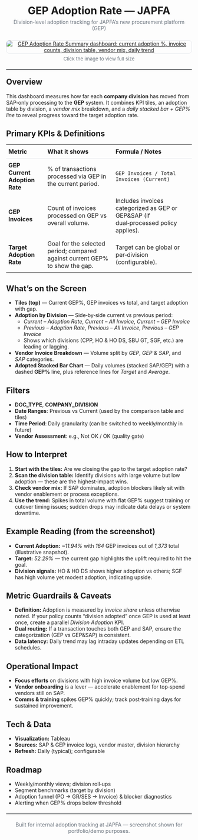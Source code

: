 <!-- README.md (HTML mode)
JAPFA — GEP Adoption Rate Dashboard
-->

<div align="center" style="padding:22px 0 10px;">
  <h1 style="margin:0 0 6px;line-height:1.15;">GEP Adoption Rate — JAPFA</h1>
  <p style="margin:0;color:#6a737d;">
    Division‑level adoption tracking for JAPFA’s new procurement platform (GEP)
  </p>
</div>

<div align="center" style="margin:14px 0;">
  <a href="https://i.imgur.com/Jt8vYVM.png" target="_blank" rel="noopener noreferrer">
    <img src="https://i.imgur.com/Jt8vYVM.png"
         alt="GEP Adoption Rate Summary dashboard: current adoption %, invoice counts, division table, vendor mix, daily trend"
         style="max-width:100%;height:auto;border-radius:8px;border:1px solid #e5e7eb;">
  </a>
  <div style="color:#6a737d;font-size:13px;margin-top:6px;">
    Click the image to view full size
  </div>
</div>

<hr style="margin:20px 0;border:none;border-top:1px solid #d8dee4;">

<h2 id="overview" style="margin-top:0;">Overview</h2>
<p>
  This dashboard measures how far each <b>company division</b> has moved from SAP‑only processing to the
  <b>GEP</b> system. It combines KPI tiles, an adoption table by division, a <i>vendor mix</i> breakdown,
  and a <i>daily stacked bar + GEP% line</i> to reveal progress toward the target adoption rate.
</p>

<h2 id="kpis">Primary KPIs &amp; Definitions</h2>
<table style="border-collapse:collapse;width:100%;">
  <thead>
    <tr>
      <th style="text-align:left;border-bottom:1px solid #e5e7eb;padding:8px 6px;">Metric</th>
      <th style="text-align:left;border-bottom:1px solid #e5e7eb;padding:8px 6px;">What it shows</th>
      <th style="text-align:left;border-bottom:1px solid #e5e7eb;padding:8px 6px;">Formula / Notes</th>
    </tr>
  </thead>
  <tbody>
    <tr>
      <td style="padding:8px 6px;"><b>GEP Current Adoption Rate</b></td>
      <td style="padding:8px 6px;">% of transactions processed via GEP in the current period.</td>
      <td style="padding:8px 6px;"><code>GEP Invoices / Total Invoices (Current)</code></td>
    </tr>
    <tr>
      <td style="padding:8px 6px;"><b>GEP Invoices</b></td>
      <td style="padding:8px 6px;">Count of invoices processed on GEP vs overall volume.</td>
      <td style="padding:8px 6px;">Includes invoices categorized as GEP or GEP&amp;SAP (if dual‑processed policy applies).</td>
    </tr>
    <tr>
      <td style="padding:8px 6px;"><b>Target Adoption Rate</b></td>
      <td style="padding:8px 6px;">Goal for the selected period; compared against current GEP% to show the gap.</td>
      <td style="padding:8px 6px;">Target can be global or per‑division (configurable).</td>
    </tr>
  </tbody>
</table>

<h2 id="whats-on-screen">What’s on the Screen</h2>
<ul>
  <li><b>Tiles (top)</b> — Current GEP%, GEP invoices vs total, and target adoption with gap.</li>
  <li><b>Adoption by Division</b> — Side‑by‑side current vs previous period:
    <ul>
      <li><i>Current – Adoption Rate</i>, <i>Current – All Invoice</i>, <i>Current – GEP Invoice</i></li>
      <li><i>Previous – Adoption Rate</i>, <i>Previous – All Invoice</i>, <i>Previous – GEP Invoice</i></li>
      <li>Shows which divisions (CPP, HO &amp; HO DS, SBU GT, SGF, etc.) are leading or lagging.</li>
    </ul>
  </li>
  <li><b>Vendor Invoice Breakdown</b> — Volume split by <i>GEP</i>, <i>GEP &amp; SAP</i>, and <i>SAP</i> categories.</li>
  <li><b>Adopted Stacked Bar Chart</b> — Daily volumes (stacked SAP/GEP) with a dashed <b>GEP%</b> line,
      plus reference lines for <i>Target</i> and <i>Average</i>.</li>
</ul>

<h2 id="filters">Filters</h2>
<ul>
  <li><b>DOC_TYPE</b>, <b>COMPANY_DIVISION</b></li>
  <li><b>Date Ranges</b>: Previous vs Current (used by the comparison table and tiles)</li>
  <li><b>Time Period</b>: Daily granularity (can be switched to weekly/monthly in future)</li>
  <li><b>Vendor Assessment</b>: e.g., Not OK / OK (quality gate)</li>
</ul>

<h2 id="how-to-interpret">How to Interpret</h2>
<ol>
  <li><b>Start with the tiles:</b> Are we closing the gap to the target adoption rate?</li>
  <li><b>Scan the division table:</b> Identify divisions with large volume but low adoption —
      these are the highest‑impact wins.</li>
  <li><b>Check vendor mix:</b> If SAP dominates, adoption blockers likely sit with vendor enablement or process exceptions.</li>
  <li><b>Use the trend:</b> Spikes in total volume with flat GEP% suggest training or cutover timing issues;
      sudden drops may indicate data delays or system downtime.</li>
</ol>

<h2 id="example-reading">Example Reading (from the screenshot)</h2>
<ul>
  <li><b>Current Adoption:</b> <i>~11.94%</i> with <i>164</i> GEP invoices out of <i>1,373</i> total (illustrative snapshot).</li>
  <li><b>Target:</b> <i>52.29%</i> — the current gap highlights the uplift required to hit the goal.</li>
  <li><b>Division signals:</b> HO &amp; HO DS shows higher adoption vs others; SGF has high volume yet modest adoption, indicating upside.</li>
</ul>

<h2 id="metric-guardrails">Metric Guardrails &amp; Caveats</h2>
<ul>
  <li><b>Definition:</b> Adoption is measured by <i>invoice share</i> unless otherwise noted. If your policy counts
      “division adopted” once GEP is used at least once, create a parallel <i>Division Adoption</i> KPI.</li>
  <li><b>Dual routing:</b> If a transaction touches both GEP and SAP, ensure the categorization (GEP vs GEP&amp;SAP) is consistent.</li>
  <li><b>Data latency:</b> Daily trend may lag intraday updates depending on ETL schedules.</li>
</ul>

<h2 id="impact">Operational Impact</h2>
<ul>
  <li><b>Focus efforts</b> on divisions with high invoice volume but low GEP%.</li>
  <li><b>Vendor onboarding</b> is a lever — accelerate enablement for top‑spend vendors still on SAP.</li>
  <li><b>Comms &amp; training</b> spikes GEP% quickly; track post‑training days for sustained improvement.</li>
</ul>

<h2 id="tech">Tech &amp; Data</h2>
<ul>
  <li><b>Visualization:</b> Tableau</li>
  <li><b>Sources:</b> SAP &amp; GEP invoice logs, vendor master, division hierarchy</li>
  <li><b>Refresh:</b> Daily (typical); configurable</li>
</ul>

<h2 id="roadmap">Roadmap</h2>
<ul>
  <li>Weekly/monthly views; division roll‑ups</li>
  <li>Segment benchmarks (target by division)</li>
  <li>Adoption funnel (PO → GR/SES → Invoice) &amp; blocker diagnostics</li>
  <li>Alerting when GEP% drops below threshold</li>
</ul>

<hr style="margin:20px 0;border:none;border-top:1px solid #d8dee4;">
<p align="center" style="color:#6a737d;">
  Built for internal adoption tracking at JAPFA — screenshot shown for portfolio/demo purposes.
</p>
